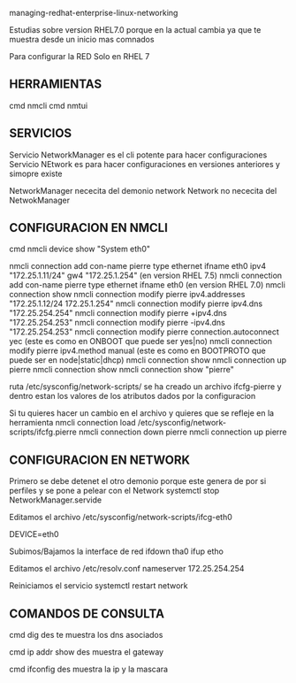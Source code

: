 managing-redhat-enterprise-linux-networking

Estudias sobre version RHEL7.0 porque en la actual cambia ya que te muestra desde un inicio mas comnados

Para configurar la RED Solo en RHEL 7

HERRAMIENTAS
---------------------
cmd nmcli
cmd nmtui

SERVICIOS
----------------------
Servicio NetworkManager es el cli potente para hacer configuraciones 
Servicio NEtwork es para hacer configuraciones en versiones anteriores y simopre existe

NetworkManager nececita del demonio network
Network no nececita del NetwokManager

CONFIGURACION EN NMCLI
------------------------
cmd nmcli device show "System eth0"

nmcli connection add con-name pierre type ethernet ifname eth0 ipv4 "172.25.1.11/24" gw4 "172.25.1.254" (en version RHEL 7.5)
nmcli connection add con-name pierre type ethernet ifname eth0  (en version RHEL 7.0)
nmcli connection show
nmcli connection modify pierre ipv4.addresses "172.25.1.12/24 172.25.1.254"
nmcli connection modify pierre ipv4.dns "172.25.254.254"
nmcli connection modify pierre +ipv4.dns "172.25.254.253"
nmcli connection modify pierre -ipv4.dns "172.25.254.253"
nmcli connection modify pierre connection.autoconnect yec (este es como en ONBOOT que puede ser yes|no)
nmcli connection modify pierre ipv4.method manual (este es como en BOOTPROTO que puede ser en node|static|dhcp)
nmcli connection show
nmcli connection up pierre
nmcli connection show
nmcli connection show "pierre"

ruta /etc/sysconfig/network-scripts/
se ha creado un archivo ifcfg-pierre y dentro estan los valores de los atributos dados por la configuracion

Si tu quieres hacer un cambio en el archivo y quieres que se refleje en la herramienta
nmcli connection load /etc/sysconfig/network-scripts/ifcfg.pierre
nmcli connection down pierre
nmcli connection up pierre


CONFIGURACION EN NETWORK
--------------------------

Primero se debe detenet el otro demonio porque este genera de por si perfiles y se pone a pelear con el Network
systemctl stop NetworkManager.servide

Editamos el archivo /etc/sysconfig/network-scripts/ifcg-eth0

DEVICE=eth0

Subimos/Bajamos la interface de red 
ifdown tha0
ifup etho

Editamos el archivo /etc/resolv.conf
nameserver 172.25.254.254

Reiniciamos el servicio
systemctl restart network

COMANDOS DE CONSULTA
-----------------------------------
cmd dig
des te muestra los dns asociados

cmd ip addr show
des muestra el gateway

cmd ifconfig
des muestra la ip y la mascara
